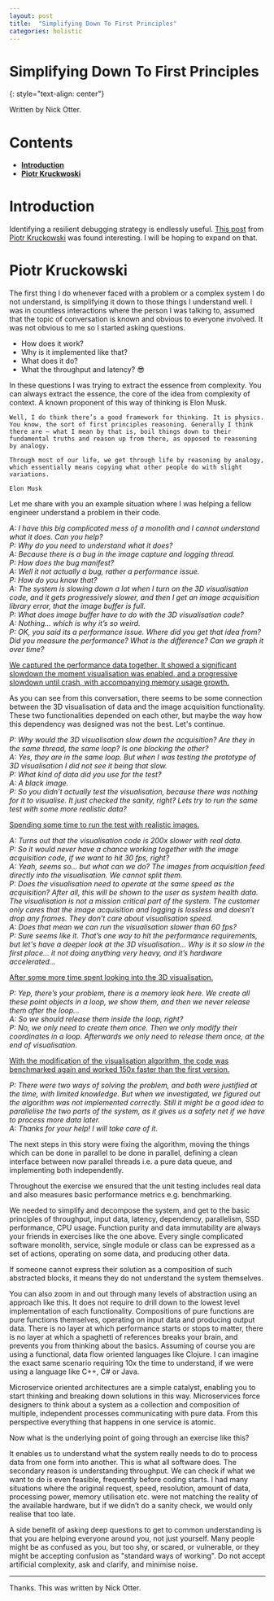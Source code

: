 ```yaml
---
layout: post
title:  "Simplifying Down To First Principles"
categories: holistic
---
```


# Simplifying Down To First Principles
{: style="text-align: center"}

Written by Nick Otter.

# Contents 

- [**Introduction**](#introduction)<br>
- [**Piotr Kruckwoski**](#piotr-kruckowski)<br>

# Introduction

Identifying a resilient debugging strategy is endlessly useful. [This post](https://www.linkedin.com/pulse/simplify-down-first-principles-piotr-kruczkowski-/?trackingId=yT%2FvPodOT%2F2K88mMHkGhJA%3D%3D) from [Piotr Kruckowski](https://www.linkedin.com/in/piotr-kruczkowski/?lipi=urn%3Ali%3Apage%3Ad_flagship3_pulse_read%3B1a3smCl9Qv6%2Ftp3RkOmkTg%3D%3D) was found interesting. I will be hoping to expand on that. 

# Piotr Kruckowski

The first thing I do whenever faced with a problem or a complex system I do not understand, is simplifying it down to those things I understand well. I was in countless interactions where the person I was talking to, assumed that the topic of conversation is known and obvious to everyone involved. It was not obvious to me so I started asking questions.

* How does it work?
* Why is it implemented like that?
* What does it do?
* What the throughput and latency? 😎

In these questions I was trying to extract the essence from complexity. You can always extract the essence, the core of the idea from complexity of context. A known proponent of this way of thinking is Elon Musk.

~~~~
Well, I do think there’s a good framework for thinking. It is physics. You know, the sort of first principles reasoning. Generally I think there are — what I mean by that is, boil things down to their fundamental truths and reason up from there, as opposed to reasoning by analogy.
~~~~
~~~~
Through most of our life, we get through life by reasoning by analogy, which essentially means copying what other people do with slight variations.
~~~~
~~~~
Elon Musk
~~~~

Let me share with you an example situation where I was helping a fellow engineer understand a problem in their code.

*A: I have this big complicated mess of a monolith and I cannot understand what it does. Can you help?<br>
P: Why do you need to understand what it does?<br>
A: Because there is a bug in the image capture and logging thread.<br>
P: How does the bug manifest?<br>
A: Well it not actually a bug, rather a performance issue.<br>
P: How do you know that?<br>
A: The system is slowing down a lot when I turn on the 3D visualisation code, and it gets progressively slower, and then I get an image acquisition library error, that the image buffer is full.<br>
P: What does image buffer have to do with the 3D visualisation code?<br>
A: Nothing… which is why it’s so weird.<br>
P: OK, you said its a performance issue. Where did you get that idea from? Did you measure the performance? What is the difference? Can we graph it over time?*<br>

<u>We captured the performance data together. It showed a significant slowdown the moment visualisation was enabled, and a progressive slowdown until crash, with accompanying memory usage growth.</u>

As you can see from this conversation, there seems to be some connection between the 3D visualisation of data and the image acquisition functionality. These two functionalities depended on each other, but maybe the way how this dependency was designed was not the best. Let's continue.


*P: Why would the 3D visualisation slow down the acquisition? Are they in the same thread, the same loop? Is one blocking the other?<br>
A: Yes, they are in the same loop. But when I was testing the prototype of 3D visualisation I did not see it being that slow.<br>
P: What kind of data did you use for the test?<br>
A: A black image.<br>
P: So you didn’t actually test the visualisation, because there was nothing for it to visualise. It just checked the sanity, right? Lets try to run the same test with some more realistic data?*<br>

<u>Spending some time to run the test with realistic images.</u>

*A: Turns out that the visualisation code is 200x slower with real data.<br>
P: So it would never have a chance working together with the image acquisition code, if we want to hit 30 fps, right?<br>
A: Yeah, seems so… but what can we do? The images from acquisition feed directly into the visualisation. We cannot split them.<br>
P: Does the visualisation need to operate at the same speed as the acquisition? After all, this will be shown to the user as system health data. The visualisation is not a mission critical part of the system. The customer only cares that the image acquisition and logging is lossless and doesn’t drop any frames. They don’t care about visualisation speed.<br>
A: Does that mean we can run the visualisation slower than 60 fps?<br>
P: Sure seems like it. That’s one way to hit the performance requirements, but let's have a deeper look at the 3D visualisation… Why is it so slow in the first place… it not doing anything very heavy, and it’s hardware accelerated…*<br>

<u>After some more time spent looking into the 3D visualisation.</u>

*P: Yep, there’s your problem, there is a memory leak here. We create all these point objects in a loop, we show them, and then we never release them after the loop…<br>
A: So we should release them inside the loop, right?<br>
P: No, we only need to create them once. Then we only modify their coordinates in a loop. Afterwards we only need to release them once, at the end of visualisation.*<br>

<u>With the modification of the visualisation algorithm, the code was benchmarked again and worked 150x faster than the first version.</u>

*P: There were two ways of solving the problem, and both were justified at the time, with limited knowledge. But when we investigated, we figured out the algorithm was not implemented correctly. Still it might be a good idea to parallelise the two parts of the system, as it gives us a safety net if we have to process more data later.<br>
A: Thanks for your help! I will take care of it.*

The next steps in this story were fixing the algorithm, moving the things which can be done in parallel to be done in parallel, defining a clean interface between now parallel threads i.e. a pure data queue, and implementing both independently. 

Throughout the exercise we ensured that the unit testing includes real data and also measures basic performance metrics e.g. benchmarking.

We needed to simplify and decompose the system, and get to the basic principles of throughput, input data, latency, dependency, parallelism, SSD performance, CPU usage.
Function purity and data immutability are always your friends in exercises like the one above. Every single complicated software monolith, service, single module or class can be expressed as a set of actions, operating on some data, and producing other data.

If someone cannot express their solution as a composition of such abstracted blocks, it means they do not understand the system themselves.

You can also zoom in and out through many levels of abstraction using an approach like this. It does not require to drill down to the lowest level implementation of each functionality. Compositions of pure functions are pure functions themselves, operating on input data and producing output data. There is no layer at which performance starts or stops to matter, there is no layer at which a spaghetti of references breaks your brain, and prevents you from thinking about the basics. Assuming of course you are using a functional, data flow oriented languages like Clojure. I can imagine the exact same scenario requiring 10x the time to understand, if we were using a language like C++, C# or Java.

Microservice oriented architectures are a simple catalyst, enabling you to start thinking and breaking down solutions in this way. Microservices force designers to think about a system as a collection and composition of multiple, independent processes communicating with pure data. From this perspective everything that happens in one service is atomic. 

Now what is the underlying point of going through an exercise like this? 

It enables us to understand what the system really needs to do to process data from one form into another. This is what all software does. The secondary reason is understanding throughput. We can check if what we want to do is even feasible, frequently before coding starts. I had many situations where the original request, speed, resolution, amount of data, processing power, memory utilisation etc. were not matching the reality of the available hardware, but if we didn’t do a sanity check, we would only realise that too late.

A side benefit of asking deep questions to get to common understanding is that you are helping everyone around you, not just yourself. Many people might be as confused as you, but too shy, or scared, or vulnerable, or they might be accepting confusion as "standard ways of working". Do not accept artificial complexity, ask and clarify, and minimise noise.

---

Thanks. This was written by Nick Otter.

